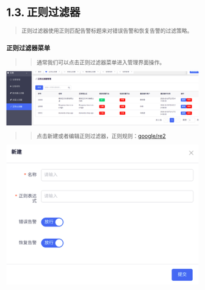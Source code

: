 # 1.3. 正则过滤器
> 正则过滤器使用正则匹配告警标题来对错误告警和恢复告警的过滤策略。
### 正则过滤器菜单
>> 通常我们可以点击正则过滤器菜单进入管理界面操作。      

![正则过滤器管理界面](images/alertRegularFilter.png)
>> 点击新建或者编辑正则过滤器，正则规则：[google/re2](https://github.com/google/re2/wiki/Syntax)

![正则过滤器编辑](images/alertRegularFilter-edit.png)
